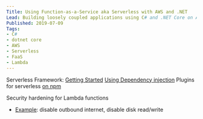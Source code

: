 ```yaml
---
Title: Using Function-as-a-Service aka Serverless with AWS and .NET
Lead: Building loosely coupled applications using C# and .NET Core on AWS
Published: 2019-07-09
Tags: 
- C#
- dotnet core
- AWS
- Serverless
- FaaS
- Lambda
---
```


Serverless Framework: [Getting Started](https://garywoodfine.com/net-core-serverless-framework/)
[Using Dependency injection](https://garywoodfine.com/serverless-aws-lambda-dependency-injection/)
Plugins for serverless [on npm](https://www.npmjs.com/search?q=keywords%3Aserverless%20plugins&page=1&perPage=20)

Security hardening for Lambda functions
- [Example](https://www.puresec.io/function-shield): disable outbound internet, disable disk read/write